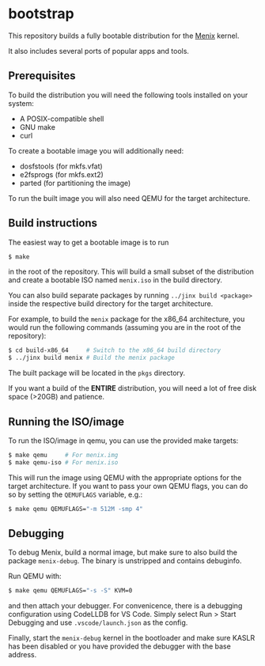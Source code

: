 # bootstrap

This repository builds a fully bootable distribution for the
[Menix](https://github.com/menix-os/menix) kernel.

It also includes several ports of popular apps and tools.

## Prerequisites

To build the distribution you will need the following tools installed on your system:

- A POSIX-compatible shell
- GNU make
- curl

To create a bootable image you will additionally need:

- dosfstools (for mkfs.vfat)
- e2fsprogs (for mkfs.ext2)
- parted (for partitioning the image)

To run the built image you will also need QEMU for the target architecture.

## Build instructions

The easiest way to get a bootable image is to run

```sh
$ make
```

in the root of the repository.
This will build a small subset of the distribution and create a bootable ISO
named `menix.iso` in the build directory.

You can also build separate packages by running `../jinx build <package>`
inside the respective build directory for the target architecture.

For example, to build the `menix` package for the x86_64 architecture, you would
run the following commands (assuming you are in the root of the repository):

```sh
$ cd build-x86_64     # Switch to the x86_64 build directory
$ ../jinx build menix # Build the menix package
```

The built package will be located in the `pkgs` directory.

If you want a build of the **ENTIRE** distribution, you will need a lot of
free disk space (>20GB) and patience.


## Running the ISO/image

To run the ISO/image in qemu, you can use the provided make targets:

```sh
$ make qemu     # For menix.img
$ make qemu-iso # For menix.iso
```

This will run the image using QEMU with the appropriate options for the
target architecture. If you want to pass your own QEMU flags,
you can do so by setting the `QEMUFLAGS` variable, e.g.:

```sh
$ make qemu QEMUFLAGS="-m 512M -smp 4"
```

## Debugging

To debug Menix, build a normal image, but make sure to also build the package
`menix-debug`.
The binary is unstripped and contains debuginfo.

Run QEMU with:

```sh
$ make qemu QEMUFLAGS="-s -S" KVM=0
```

and then attach your debugger.
For convenicence, there is a debugging configuration using CodeLLDB for VS Code.
Simply select Run > Start Debugging and use `.vscode/launch.json` as the config.

Finally, start the `menix-debug` kernel in the bootloader and make sure KASLR
has been disabled or you have provided the debugger with the base address.
